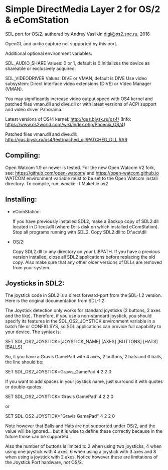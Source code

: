 Simple DirectMedia Layer 2 for OS/2 & eComStation
================================================================================
SDL port for OS/2, authored by Andrey Vasilkin <digi@os2.snc.ru>, 2016


OpenGL and audio capture not supported by this port.

Additional optional environment variables:

SDL_AUDIO_SHARE
  Values: 0 or 1, default is 0
  Initializes the device as shareable or exclusively acquired.

SDL_VIDEODRIVER
  Values: DIVE or VMAN, default is DIVE
  Use video subsystem: Direct interface video extensions (DIVE) or
  Video Manager (VMAN).

You may significantly increase video output speed with OS4 kernel and patched
files vman.dll and dive.dll or with latest versions of ACPI support and video
driver Panorama.

Latest versions of OS/4 kernel:
  http://gus.biysk.ru/os4/
 (Info: https://www.os2world.com/wiki/index.php/Phoenix_OS/4)

Patched files vman.dll and dive.dll:
  http://gus.biysk.ru/os4/test/pached_dll/PATCHED_DLL.RAR


Compiling:
----------

Open Watcom 1.9 or newer is tested. For the new Open Watcom V2 fork, see:
https://github.com/open-watcom/ and https://open-watcom.github.io
WATCOM environment variable must to be set to the Open Watcom install
directory. To compile, run: wmake -f Makefile.os2


Installing:
-----------

- eComStation:

  If you have previously installed SDL2, make a Backup copy of SDL2.dll
  located in D:\ecs\dll (where D: is disk on which installed eComStation).
  Stop all programs running with SDL2. Copy SDL2.dll to D:\ecs\dll

- OS/2:

  Copy SDL2.dll to any directory on your LIBPATH.  If you have a previous
  version installed, close all SDL2 applications before replacing the old
  copy.  Also make sure that any other older versions of DLLs are removed
  from your system.


Joysticks in SDL2:
------------------

The joystick code in SDL2 is a direct forward-port from the SDL-1.2 version.
Here is the original documentation from SDL-1.2:

The Joystick detection only works for standard joysticks (2 buttons, 2 axes
and the like). Therefore, if you use a non-standard joystick, you should
specify its features in the SDL_OS2_JOYSTICK environment variable in a batch
file or CONFIG.SYS, so SDL applications can provide full capability to your
device. The syntax is:

SET SDL_OS2_JOYSTICK=[JOYSTICK_NAME] [AXES] [BUTTONS] [HATS] [BALLS]

So, it you have a Gravis GamePad with 4 axes, 2 buttons, 2 hats and 0 balls,
the line should be:

SET SDL_OS2_JOYSTICK=Gravis_GamePad 4 2 2 0

If you want to add spaces in your joystick name, just surround it with
quotes or double-quotes:

SET SDL_OS2_JOYSTICK='Gravis GamePad' 4 2 2 0

or

SET SDL_OS2_JOYSTICK="Gravis GamePad" 4 2 2 0

   Note however that Balls and Hats are not supported under OS/2, and the
value will be ignored... but it is wise to define these correctly because
in the future those can be supported.

   Also the number of buttons is limited to 2 when using two joysticks,
4 when using one joystick with 4 axes, 6 when using a joystick with 3 axes
and 8 when using a joystick with 2 axes. Notice however these are limitations
of the Joystick Port hardware, not OS/2.
